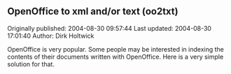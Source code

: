 ## OpenOffice to xml and/or text (oo2txt) 
Originally published: 2004-08-30 09:57:44 
Last updated: 2004-08-30 17:01:40 
Author: Dirk Holtwick 
 
OpenOffice is very popular. Some people may be interested in indexing the contents of their documents written with OpenOffice. Here is a very simple solution for that.